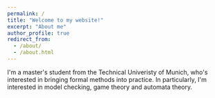 ```yaml
---
permalink: /
title: "Welcome to my website!"
excerpt: "About me"
author_profile: true
redirect_from: 
  - /about/
  - /about.html
---
```


I'm a master's student from the Technical Univeristy of Munich, who's interested in bringing formal methods into practice. In particularly, I'm interested in model checking, game theory and automata theory.
